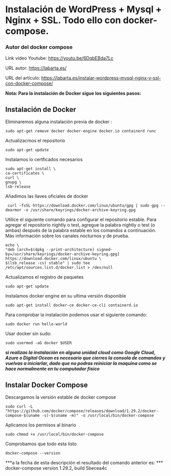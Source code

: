 # Instalación de WordPress + Mysql + Nginx + SSL. Todo ello con docker-compose.
### Autor del docker compose
Link vídeo Youtube: 
https://youtu.be/6DqbEBda7Lc

URL autor: 
https://labarta.es/

URL del artículo:
https://labarta.es/instalar-wordpress-mysql-nginx-y-ssl-con-docker-compose/



**Nota: Para la instalación de Docker sigue los siguientes pasos:**

## Instalación de Docker

Eliminaremos alguna instalación previa de docker :

    sudo apt-get remove docker docker-engine docker.io containerd runc
    
Actualizacmos el repositorio

    sudo apt-get update

Instalamos lo certficados necesarios

    sudo apt-get install \
    ca-certificates \
    curl \
    gnupg \
    lsb-release

Añadimos las llaves oficiales de docker
  
     curl -fsSL https://download.docker.com/linux/ubuntu/gpg | sudo gpg --dearmor -o /usr/share/keyrings/docker-archive-keyring.gpg

Utilice el siguiente comando para configurar el repositorio estable. Para agregar el repositorio nightly o test, agregue la palabra nightly o test (o ambas) después de la palabra estable en los comandos a continuación. Más información sobre los canales nocturnos y de prueba.

    echo \
    "deb [arch=$(dpkg --print-architecture) signed-by=/usr/share/keyrings/docker-archive-keyring.gpg] https://download.docker.com/linux/ubuntu \
    $(lsb_release -cs) stable" | sudo tee /etc/apt/sources.list.d/docker.list > /dev/null

Actualizamos el registro de paquetes

    sudo apt-get update

Instalamos docker engine en su ultima versión disponible

    sudo apt-get install docker-ce docker-ce-cli containerd.io

Para comprobar la instalación podemos usar el siguiente comando: 

    sudo docker run hello-world

Usar docker sin sudo: 

    sudo usermod -aG docker $USER
    
***si realizas la instalación en alguna unidad cloud como Google Cloud, Azure o Digital Ocean es necesario que cierres la consola de comandos y vuelvas a iniciarlar, dado que no podras reiniciar la maquina como se hace normalmente en tu computador fisico***

## Instalar Docker Compose

Descargamos la versión estable de docker compose

    sudo curl -L "https://github.com/docker/compose/releases/download/1.29.2/docker-compose-$(uname -s)-$(uname -m)" -o /usr/local/bin/docker-compose

Aplicamos los permisos al binario

    sudo chmod +x /usr/local/bin/docker-compose

Comprobamos que todo esta listo 
    
    docker-compose --version
    
***a la fecha de esta descripción el resultado del comando anterior es: ***
docker-compose version 1.29.2, build 5becea4c


